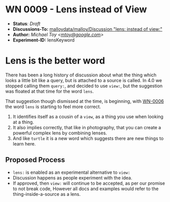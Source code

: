 # WN 0009 - Lens instead of View

- **Status**: *Draft*
- **Discussions-To:**  [malloydata/malloy/Discussion "lens: instead of view:"](https://github.com/malloydata/malloy/discussions/1450])
- **Author:** _Michael Toy \<mtoy@google.com>_
- **Experiment-ID:** lensKeyword

# Lens is the better word

There has been a long history of discussion about what the thing which looks a little bit like a query, but is attached to a source is called. In 4.0 we stopped calling them `query:`, and decided to use `view:`, but the
suggestion was floated at that time for the word `lens`.

That suggestion though dismissed at the time, is beginning, with [WN-0006](../WN-0006-trailing-refinement/wn-0006.md) the word `lens` is starting to feel more correct.

1) It identifies itself as a cousin of a `view`, as a thing you use when looking at a thing.
2) It also implies correctly, that like in photography, that you can create a powerful complex lens by combining lenses.
3) And like `turtle` it is a new word which suggests there are new things to learn here.

## Proposed Process

* `lens:` is enabled as an experimental alternative to `view:`
* Discussion happens as people experiment with the idea.
* If approved, then `view:` will continue to be accepted, as per our promise to not break code,
  However all docs and examples would refer to the thing-inside-a-source as a lens.